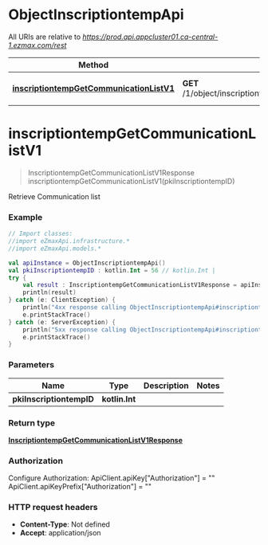 # ObjectInscriptiontempApi

All URIs are relative to *https://prod.api.appcluster01.ca-central-1.ezmax.com/rest*

Method | HTTP request | Description
------------- | ------------- | -------------
[**inscriptiontempGetCommunicationListV1**](ObjectInscriptiontempApi.md#inscriptiontempGetCommunicationListV1) | **GET** /1/object/inscriptiontemp/{pkiInscriptiontempID}/getCommunicationList | Retrieve Communication list


<a id="inscriptiontempGetCommunicationListV1"></a>
# **inscriptiontempGetCommunicationListV1**
> InscriptiontempGetCommunicationListV1Response inscriptiontempGetCommunicationListV1(pkiInscriptiontempID)

Retrieve Communication list



### Example
```kotlin
// Import classes:
//import eZmaxApi.infrastructure.*
//import eZmaxApi.models.*

val apiInstance = ObjectInscriptiontempApi()
val pkiInscriptiontempID : kotlin.Int = 56 // kotlin.Int | 
try {
    val result : InscriptiontempGetCommunicationListV1Response = apiInstance.inscriptiontempGetCommunicationListV1(pkiInscriptiontempID)
    println(result)
} catch (e: ClientException) {
    println("4xx response calling ObjectInscriptiontempApi#inscriptiontempGetCommunicationListV1")
    e.printStackTrace()
} catch (e: ServerException) {
    println("5xx response calling ObjectInscriptiontempApi#inscriptiontempGetCommunicationListV1")
    e.printStackTrace()
}
```

### Parameters

Name | Type | Description  | Notes
------------- | ------------- | ------------- | -------------
 **pkiInscriptiontempID** | **kotlin.Int**|  |

### Return type

[**InscriptiontempGetCommunicationListV1Response**](InscriptiontempGetCommunicationListV1Response.md)

### Authorization


Configure Authorization:
    ApiClient.apiKey["Authorization"] = ""
    ApiClient.apiKeyPrefix["Authorization"] = ""

### HTTP request headers

 - **Content-Type**: Not defined
 - **Accept**: application/json

